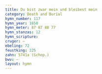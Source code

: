```yaml
---
title: Du bist zwar mein und bleibest mein
category: Death and Burial
hymn_number: 117
hymn_year: 1650
hymn_meter: 87 87 88 77
hymn_stanzas: 12
hymn_scripture: 
cruger: —
ebeling: 72
feustking: 225
zahn: 5741a (Schop.)
bwv: —
layout: hymn
---
```

<br>


